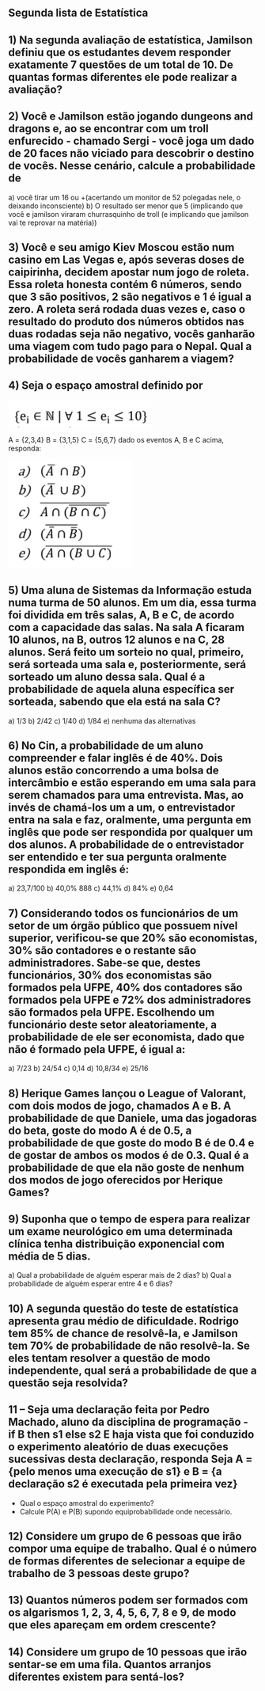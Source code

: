 ## Segunda lista de Estatística
## 1) Na segunda avaliação de estatística, Jamilson definiu que os estudantes devem responder exatamente 7 questões de um total de 10. De quantas formas diferentes ele pode realizar a avaliação?

## 2) Você e Jamilson estão jogando dungeons and dragons e, ao se encontrar com um troll enfurecido - chamado Sergi - você joga um dado de 20 faces não viciado para descobrir o destino de vocês. Nesse cenário, calcule a probabilidade de
a) você tirar um 16 ou +(acertando um monitor de 52 polegadas nele, o deixando
inconsciente)
b) O resultado ser menor que 5 (implicando que você e jamilson viraram
churrasquinho de troll (e implicando que jamilson vai te reprovar na matéria))

## 3) Você e seu amigo Kiev Moscou estão num casino em Las Vegas e, após severas doses de caipirinha, decidem apostar num jogo de roleta. Essa roleta honesta contém 6 números, sendo que 3 são positivos, 2 são negativos e 1 é igual a zero. A roleta será rodada duas vezes e, caso o resultado do produto dos números obtidos nas duas rodadas seja não negativo, vocês ganharão uma viagem com tudo pago para o Nepal. Qual a probabilidade de vocês ganharem a viagem?

## 4) Seja o espaço amostral definido por

![alt text](https://github.com/guilopesrbc/estat-stica/blob/main/lista2/lista2_imagens/questao4.png?raw=true)

A = {2,3,4}
B = {3,1,5}
C = {5,6,7}
dado os eventos A, B e C acima, responda:

![alt text](https://github.com/guilopesrbc/estat-stica/blob/main/lista2/lista2_imagens/questao4_2.png?raw=true)

## 5) Uma aluna de Sistemas da Informação estuda numa turma de 50 alunos. Em um dia, essa turma foi dividida em três salas, A, B e C, de acordo com a capacidade das salas. Na sala A ficaram 10 alunos, na B, outros 12 alunos e na C, 28 alunos. Será feito um sorteio no qual, primeiro, será sorteada uma sala e, posteriormente, será sorteado um aluno dessa sala. Qual é a probabilidade de aquela aluna específica ser sorteada, sabendo que ela está na sala C?
a) 1/3
b) 2/42
c) 1/40
d) 1/84
e) nenhuma das alternativas

## 6) No Cin, a probabilidade de um aluno compreender e falar inglês é de 40%. Dois alunos estão concorrendo a uma bolsa de intercâmbio e estão esperando em uma sala para serem chamados para uma entrevista. Mas, ao invés de chamá-los um a um, o entrevistador entra na sala e faz, oralmente, uma pergunta em inglês que pode ser respondida por qualquer um dos alunos. A probabilidade de o entrevistador ser entendido e ter sua pergunta oralmente respondida em inglês é:
a) 23,7/100
b) 40,0% 888
c) 44,1%
d) 84%
e) 0,64

## 7) Considerando todos os funcionários de um setor de um órgão público que possuem nível superior, verificou-se que 20% são economistas, 30% são contadores e o restante são administradores. Sabe-se que, destes funcionários, 30% dos economistas são formados pela UFPE, 40% dos contadores são formados pela UFPE e 72% dos administradores são formados pela UFPE. Escolhendo um funcionário deste setor aleatoriamente, a probabilidade de ele ser economista, dado que não é formado pela UFPE, é igual a:
a) 7/23
b) 24/54
c) 0,14
d) 10,8/34
e) 25/16

## 8) Herique Games lançou o League of Valorant, com dois modos de jogo, chamados A e B. A probabilidade de que Daniele, uma das jogadoras do beta, goste do modo A é de 0.5, a probabilidade de que goste do modo B é de 0.4 e de gostar de ambos os modos é de 0.3. Qual é a probabilidade de que ela não goste de nenhum dos modos de jogo oferecidos por Herique Games?

## 9) Suponha que o tempo de espera para realizar um exame neurológico em uma determinada clínica tenha distribuição exponencial com média de 5 dias.
a) Qual a probabilidade de alguém esperar mais de 2 dias?
b) Qual a probabilidade de alguém esperar entre 4 e 6 dias?

## 10) A segunda questão do teste de estatística apresenta grau médio de dificuldade. Rodrigo tem 85% de chance de resolvê-la, e Jamilson tem 70% de probabilidade de não resolvê-la. Se eles tentam resolver a questão de modo independente, qual será a probabilidade de que a questão seja resolvida?

## 11 – Seja uma declaração feita por Pedro Machado, aluno da disciplina de programação - if B then s1 else s2 E haja vista que foi conduzido o experimento aleatório de duas execuções sucessivas desta declaração, responda Seja A = {pelo menos uma execução de s1} e B = {a declaração s2 é executada pela primeira vez}
- Qual o espaço amostral do experimento?
- Calcule P(A) e P(B) supondo equiprobabilidade onde necessário.

## 12) Considere um grupo de 6 pessoas que irão compor uma equipe de trabalho. Qual é o número de formas diferentes de selecionar a equipe de trabalho de 3 pessoas deste grupo?

## 13) Quantos números podem ser formados com os algarismos 1, 2, 3, 4, 5, 6, 7, 8 e 9, de modo que eles apareçam em ordem crescente?

## 14) Considere um grupo de 10 pessoas que irão sentar-se em uma fila. Quantos arranjos diferentes existem para sentá-los?
